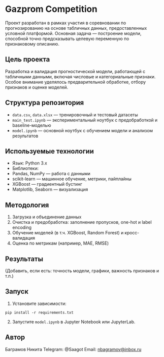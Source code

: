 # Gazprom Competition
Проект разработан в рамках участия в соревновании по прогнозированию на
основе табличных данных, предоставленных условной платформой. Основная
задача — построение модели, способной точно предсказывать целевую
переменную по признаковому описанию.
## Цель проекта
Разработка и валидация прогностической модели, работающей с табличными
данными, включая числовые и категориальные признаки. Особое внимание
уделялось предварительной обработке, отбору признаков и оценке моделей.
## Структура репозитория
- `data.csv`, `data.xlsx` — тренировочный и тестовый датасеты
- `main_test.ipynb` — экспериментальный ноутбук с предобработкой и
baseline-моделью
- `model.ipynb` — основной ноутбук с обучением модели и анализом результатов
## Используемые технологии
- Язык: Python 3.x
- Библиотеки:
 - Pandas, NumPy — работа с данными
 - scikit-learn — машинное обучение, метрики, пайплайны
 - XGBoost — градиентный бустинг
 - Matplotlib, Seaborn — визуализация
## Методология
1. Загрузка и объединение данных
2. Очистка и предобработка: заполнение пропусков, one-hot и label encoding
3. Обучение моделей (в т.ч. XGBoost, Random Forest) и кросс-валидация
4. Оценка по метрикам (например, MAE, RMSE)
## Результаты
(Добавить, если есть: точность модели, графики, важность признаков и т.п.)
## Запуск
1. Установите зависимости:
 ```
 pip install -r requirements.txt
 ```
2. Запустите `model.ipynb` в Jupyter Notebook или JupyterLab.
## Автор
Баграмов Никита
Telegram: @Saagot
Email: nbagramov@inbox.ru
